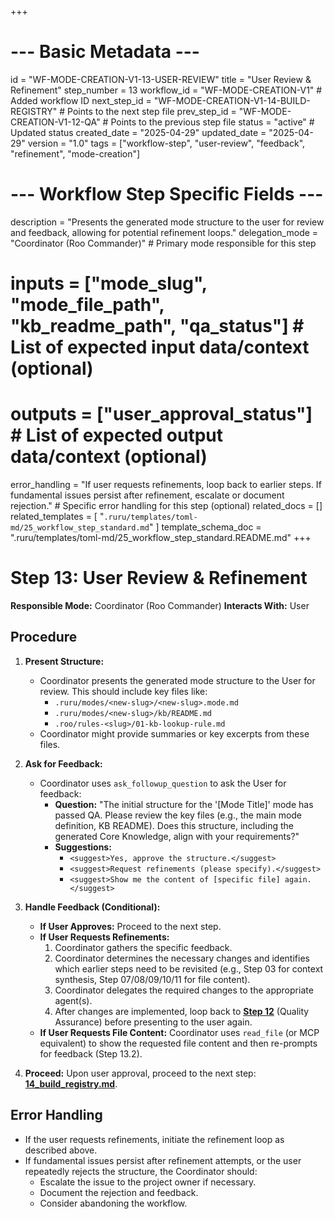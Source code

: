 +++
# --- Basic Metadata ---
id = "WF-MODE-CREATION-V1-13-USER-REVIEW"
title = "User Review & Refinement"
step_number = 13
workflow_id = "WF-MODE-CREATION-V1" # Added workflow ID
next_step_id = "WF-MODE-CREATION-V1-14-BUILD-REGISTRY" # Points to the next step file
prev_step_id = "WF-MODE-CREATION-V1-12-QA" # Points to the previous step file
status = "active" # Updated status
created_date = "2025-04-29"
updated_date = "2025-04-29"
version = "1.0"
tags = ["workflow-step", "user-review", "feedback", "refinement", "mode-creation"]

# --- Workflow Step Specific Fields ---
description = "Presents the generated mode structure to the user for review and feedback, allowing for potential refinement loops."
delegation_mode = "Coordinator (Roo Commander)" # Primary mode responsible for this step
# inputs = ["mode_slug", "mode_file_path", "kb_readme_path", "qa_status"] # List of expected input data/context (optional)
# outputs = ["user_approval_status"] # List of expected output data/context (optional)
error_handling = "If user requests refinements, loop back to earlier steps. If fundamental issues persist after refinement, escalate or document rejection." # Specific error handling for this step (optional)
related_docs = []
related_templates = [
    "`.ruru/templates/toml-md/25_workflow_step_standard.md`"
]
template_schema_doc = ".ruru/templates/toml-md/25_workflow_step_standard.README.md"
+++

# Step 13: User Review & Refinement

**Responsible Mode:** Coordinator (Roo Commander)
**Interacts With:** User

## Procedure

1.  **Present Structure:**
    *   Coordinator presents the generated mode structure to the User for review. This should include key files like:
        *   `.ruru/modes/<new-slug>/<new-slug>.mode.md`
        *   `.ruru/modes/<new-slug>/kb/README.md`
        *   `.roo/rules-<slug>/01-kb-lookup-rule.md`
    *   Coordinator might provide summaries or key excerpts from these files.

2.  **Ask for Feedback:**
    *   Coordinator uses `ask_followup_question` to ask the User for feedback:
        *   **Question:** "The initial structure for the '[Mode Title]' mode has passed QA. Please review the key files (e.g., the main mode definition, KB README). Does this structure, including the generated Core Knowledge, align with your requirements?"
        *   **Suggestions:**
            *   `<suggest>Yes, approve the structure.</suggest>`
            *   `<suggest>Request refinements (please specify).</suggest>`
            *   `<suggest>Show me the content of [specific file] again.</suggest>`

3.  **Handle Feedback (Conditional):**
    *   **If User Approves:** Proceed to the next step.
    *   **If User Requests Refinements:**
        1.  Coordinator gathers the specific feedback.
        2.  Coordinator determines the necessary changes and identifies which earlier steps need to be revisited (e.g., Step 03 for context synthesis, Step 07/08/09/10/11 for file content).
        3.  Coordinator delegates the required changes to the appropriate agent(s).
        4.  After changes are implemented, loop back to **[Step 12](./12_qa.md)** (Quality Assurance) before presenting to the user again.
    *   **If User Requests File Content:** Coordinator uses `read_file` (or MCP equivalent) to show the requested file content and then re-prompts for feedback (Step 13.2).

4.  **Proceed:** Upon user approval, proceed to the next step: **[14_build_registry.md](./14_build_registry.md)**.

## Error Handling
*   If the user requests refinements, initiate the refinement loop as described above.
*   If fundamental issues persist after refinement attempts, or the user repeatedly rejects the structure, the Coordinator should:
    *   Escalate the issue to the project owner if necessary.
    *   Document the rejection and feedback.
    *   Consider abandoning the workflow.